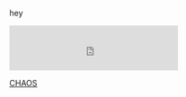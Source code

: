 hey

<iframe height="80px" width="300px" frameborder="0" src="https://akshatmittal.com/youtube-realtime/embed/#!/UCeKLuqGciqZZ5RFYk5CbqXg" style="border: 0; width:300px; height:80px; background-color: #FFF;"></iframe>

[CHAOS](pvt.md)
